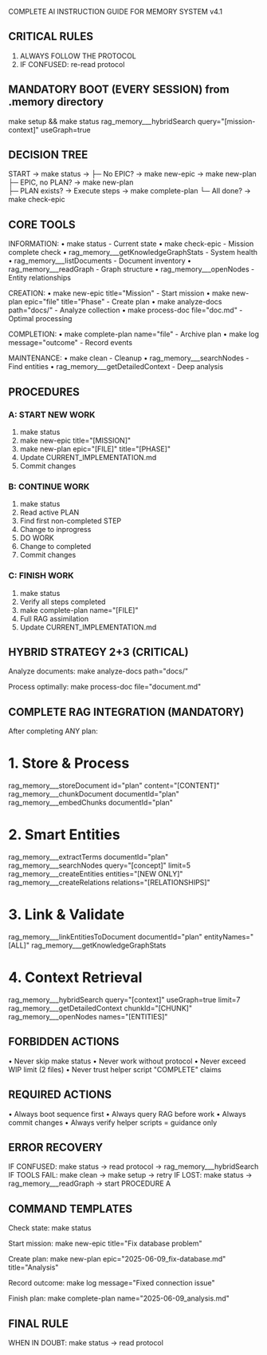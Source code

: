 COMPLETE AI INSTRUCTION GUIDE FOR MEMORY SYSTEM v4.1

## CRITICAL RULES
1. ALWAYS FOLLOW THE PROTOCOL
2. IF CONFUSED: re-read protocol

## MANDATORY BOOT (EVERY SESSION) from .memory directory
make setup && make status
rag_memory___hybridSearch query="[mission-context]" useGraph=true

## DECISION TREE
START → make status → 
├─ No EPIC? → make new-epic → make new-plan
├─ EPIC, no PLAN? → make new-plan  
├─ PLAN exists? → Execute steps → make complete-plan
└─ All done? → make check-epic

## CORE TOOLS

INFORMATION:
• make status - Current state
• make check-epic - Mission complete check
• rag_memory___getKnowledgeGraphStats - System health
• rag_memory___listDocuments - Document inventory
• rag_memory___readGraph - Graph structure
• rag_memory___openNodes - Entity relationships

CREATION:
• make new-epic title="Mission" - Start mission
• make new-plan epic="file" title="Phase" - Create plan
• make analyze-docs path="docs/" - Analyze collection
• make process-doc file="doc.md" - Optimal processing

COMPLETION:
• make complete-plan name="file" - Archive plan
• make log message="outcome" - Record events

MAINTENANCE:
• make clean - Cleanup
• rag_memory___searchNodes - Find entities
• rag_memory___getDetailedContext - Deep analysis

## PROCEDURES

### A: START NEW WORK
1. make status
2. make new-epic title="[MISSION]"
3. make new-plan epic="[FILE]" title="[PHASE]"
4. Update CURRENT_IMPLEMENTATION.md
5. Commit changes

### B: CONTINUE WORK
1. make status
2. Read active PLAN
3. Find first non-completed STEP
4. Change to inprogress
5. DO WORK
6. Change to completed
7. Commit changes

### C: FINISH WORK
1. make status
2. Verify all steps completed
3. make complete-plan name="[FILE]"
4. Full RAG assimilation
5. Update CURRENT_IMPLEMENTATION.md

## HYBRID STRATEGY 2+3 (CRITICAL)

Analyze documents:
make analyze-docs path="docs/"

Process optimally:
make process-doc file="document.md"

## COMPLETE RAG INTEGRATION (MANDATORY)

After completing ANY plan:
# 1. Store & Process
rag_memory___storeDocument id="plan" content="[CONTENT]"
rag_memory___chunkDocument documentId="plan"
rag_memory___embedChunks documentId="plan"

# 2. Smart Entities
rag_memory___extractTerms documentId="plan"
rag_memory___searchNodes query="[concept]" limit=5
rag_memory___createEntities entities="[NEW ONLY]"
rag_memory___createRelations relations="[RELATIONSHIPS]"

# 3. Link & Validate
rag_memory___linkEntitiesToDocument documentId="plan" entityNames="[ALL]"
rag_memory___getKnowledgeGraphStats

# 4. Context Retrieval
rag_memory___hybridSearch query="[context]" useGraph=true limit=7
rag_memory___getDetailedContext chunkId="[CHUNK]"
rag_memory___openNodes names="[ENTITIES]"

## FORBIDDEN ACTIONS
• Never skip make status
• Never work without protocol
• Never exceed WIP limit (2 files)
• Never trust helper script "COMPLETE" claims

## REQUIRED ACTIONS
• Always boot sequence first
• Always query RAG before work
• Always commit changes
• Always verify helper scripts = guidance only

## ERROR RECOVERY
IF CONFUSED: make status → read protocol → rag_memory___hybridSearch
IF TOOLS FAIL: make clean → make setup → retry
IF LOST: make status → rag_memory___readGraph → start PROCEDURE A

## COMMAND TEMPLATES

Check state:
make status

Start mission:
make new-epic title="Fix database problem"

Create plan:
make new-plan epic="2025-06-09_fix-database.md" title="Analysis"

Record outcome:
make log message="Fixed connection issue"

Finish plan:
make complete-plan name="2025-06-09_analysis.md"

## FINAL RULE
WHEN IN DOUBT: make status → read protocol